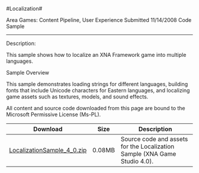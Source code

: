 #Localization#

Area
Games: Content Pipeline, User Experience
Submitted
11/14/2008
Code Sample

---

Description:

This sample shows how to localize an XNA Framework game into multiple languages.

Sample Overview

This sample demonstrates loading strings for different languages, building fonts that include Unicode characters for Eastern languages, and localizing game assets such as textures, models, and sound effects.


All content and source code downloaded from this page are bound to the Microsoft Permissive License (Ms-PL).


Download | Size | Description
---|---|---|
[LocalizationSample_4_0.zip](https://github.com/nkast/XNAGameStudio/blob/master/Samples/LocalizationSample_4_0.zip?raw=true) | 0.08MB | Source code and assets for the Localization Sample (XNA Game Studio 4.0). 